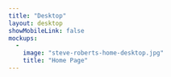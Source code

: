 ```yaml
---
title: "Desktop"
layout: desktop
showMobileLink: false
mockups:
  -
    image: "steve-roberts-home-desktop.jpg"
    title: "Home Page"
---
```

